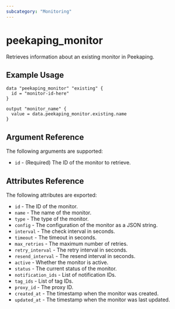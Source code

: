 ```yaml
---
subcategory: "Monitoring"
---
```


# peekaping_monitor

Retrieves information about an existing monitor in Peekaping.

## Example Usage

```hcl
data "peekaping_monitor" "existing" {
  id = "monitor-id-here"
}

output "monitor_name" {
  value = data.peekaping_monitor.existing.name
}
```

## Argument Reference

The following arguments are supported:

* `id` - (Required) The ID of the monitor to retrieve.

## Attributes Reference

The following attributes are exported:

* `id` - The ID of the monitor.
* `name` - The name of the monitor.
* `type` - The type of the monitor.
* `config` - The configuration of the monitor as a JSON string.
* `interval` - The check interval in seconds.
* `timeout` - The timeout in seconds.
* `max_retries` - The maximum number of retries.
* `retry_interval` - The retry interval in seconds.
* `resend_interval` - The resend interval in seconds.
* `active` - Whether the monitor is active.
* `status` - The current status of the monitor.
* `notification_ids` - List of notification IDs.
* `tag_ids` - List of tag IDs.
* `proxy_id` - The proxy ID.
* `created_at` - The timestamp when the monitor was created.
* `updated_at` - The timestamp when the monitor was last updated.
